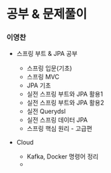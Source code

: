 # 공부 & 문제풀이

### 이영찬

+ 스프링 부트 & JPA 공부

  + 스프링 입문(기초)
  + 스프링 MVC
  + JPA 기초
  + 실전 스프링 부트와 JPA 활용1
  + 실전 스프링 부트와 JPA 활용2
  + 실전 Querydsl
  + 실전 스프링 데이터 JPA
  + 스프링 핵심 원리 - 고급편
 
+ Cloud

  + Kafka, Docker 명령어 정리
  + 
